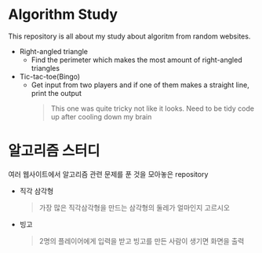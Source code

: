 # Algorithm Study

This repository is all about my study about algoritm from random websites.
* Right-angled triangle
  - Find the perimeter which makes the most amount of right-angled triangles
* Tic-tac-toe(Bingo)
  - Get input from two players and if one of them makes a straight line, print the output
    > This one was quite tricky not like it looks. Need to be tidy code up after cooling down my brain
  
  
# 알고리즘 스터디
여러 웹사이트에서 알고리즘 관련 문제를 푼 것을 모아놓은 repository
* 직각 삼각형
  > 가장 많은 직각삼각형을 만드는 삼각형의 둘레가 얼마인지 고르시오
* 빙고
  > 2명의 플레이어에게 입력을 받고 빙고를 만든 사람이 생기면 화면을 출력
